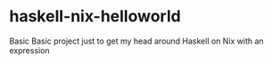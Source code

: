 # haskell-nix-helloworld

Basic Basic project just to get my head around Haskell on Nix with an expression
